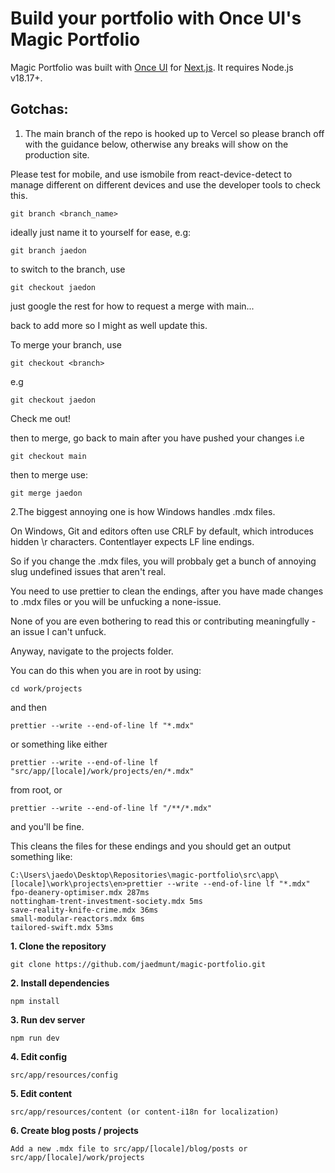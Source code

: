 # **Build your portfolio with Once UI's Magic Portfolio**

Magic Portfolio was built with [Once UI](https://once-ui.com) for [Next.js](https://nextjs.org). It requires Node.js v18.17+.

## Gotchas:

1. The main branch of the repo is hooked up to Vercel so please branch off with the guidance below, otherwise any breaks will show on the production site. 

Please test for mobile, and use ismobile from react-device-detect to manage different on different devices and use the developer tools to check this. 

```
git branch <branch_name>
```
ideally just name it to yourself for ease, e.g:
```
git branch jaedon
```
to switch to the branch, use 
```
git checkout jaedon
```
just google the rest for how to request a merge with main...

back to add more so I might as well update this. 

To merge your branch, use 
```
git checkout <branch>
```
e.g 
```
git checkout jaedon
```

Check me out!

then to merge, go back to main after you have pushed your changes i.e
```
git checkout main
```

then to merge use:

```
git merge jaedon
```

2.The biggest annoying one is how Windows handles .mdx files. 

On Windows, Git and editors often use CRLF by default, which introduces hidden \r characters. Contentlayer expects LF line endings.

So if you change the .mdx files, you will probbaly get a bunch of annoying slug undefined issues that aren't real. 

You need to use prettier to clean the endings, after you have made changes to .mdx files or you will be unfucking a none-issue. 

None of you are even bothering to read this or contributing meaningfully - an issue I can't unfuck.

Anyway, navigate to the projects folder. 

You can do this when you are in root by using:

```
cd work/projects
```
and then
```
prettier --write --end-of-line lf "*.mdx"
```
or something like either

```
prettier --write --end-of-line lf "src/app/[locale]/work/projects/en/*.mdx"

```
from root, or

```
prettier --write --end-of-line lf "/**/*.mdx"
```
and you'll be fine. 

This cleans the files for these endings and you should get an output something like:

```
C:\Users\jaedo\Desktop\Repositories\magic-portfolio\src\app\[locale]\work\projects\en>prettier --write --end-of-line lf "*.mdx"
fpo-deanery-optimiser.mdx 287ms
nottingham-trent-investment-society.mdx 5ms
save-reality-knife-crime.mdx 36ms
small-modular-reactors.mdx 6ms
tailored-swift.mdx 53ms

```

**1. Clone the repository**
```
git clone https://github.com/jaedmunt/magic-portfolio.git
```

**2. Install dependencies**
```
npm install
```

**3. Run dev server**
```
npm run dev
```

**4. Edit config**
```
src/app/resources/config
```

**5. Edit content**
```
src/app/resources/content (or content-i18n for localization)
```

**6. Create blog posts / projects**
```
Add a new .mdx file to src/app/[locale]/blog/posts or src/app/[locale]/work/projects
```

